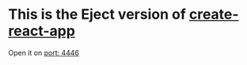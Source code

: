 # This is the Eject version of [create-react-app](https://create-react-app.dev/docs/getting-started/)

Open it on [port: 4446](http://localhost:4446)
